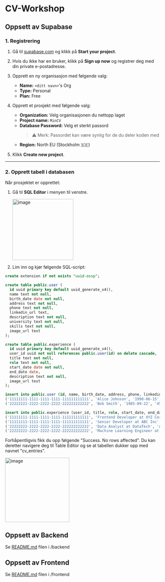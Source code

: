 # CV-Workshop

## Oppsett av Supabase

### 1. Registrering

1. Gå til [supabase.com](https://supabase.com) og klikk på **Start your project**.
2. Hvis du ikke har en bruker, klikk på **Sign up now** og registrer deg med din private e-postadresse.
3. Opprett en ny organisasjon med følgende valg:

   - **Name:** `<ditt navn>`'s Org
   - **Type:** Personal
   - **Plan:** Free

4. Opprett et prosjekt med følgende valg:

   - **Organization:** Velg organisasjonen du nettopp laget
   - **Project name:** `MinCV`
   - **Database Password:** Velg et sterkt passord
     > ⚠️ Merk: Passordet kan være synlig for de du deler koden med
   - **Region:** North EU (Stockholm 🇸🇪)

5. Klikk **Create new project**.

---

### 2. Opprett tabell i databasen

Når prosjektet er opprettet:

1. Gå til **SQL Editor** i menyen til venstre.
   
   <img width="198" alt="image" src="https://github.com/user-attachments/assets/f142de17-f862-4e47-bdad-7229ffbe1804" />

3. Lim inn og kjør følgende SQL-script:

```sql
create extension if not exists "uuid-ossp";

create table public.user (
  id uuid primary key default uuid_generate_v4(),
  name text not null,
  birth_date date not null,
  address text not null,
  phone text not null,
  linkedin_url text,
  description text not null,
  university text not null,
  skills text not null,
  image_url text
);

create table public.experience (
  id uuid primary key default uuid_generate_v4(),
  user_id uuid not null references public.user(id) on delete cascade,
  title text not null,
  role text not null,
  start_date date not null,
  end_date date,
  description text not null,
  image_url text
);

insert into public.user (id, name, birth_date, address, phone, linkedin_url, description, university, skills, image_url) values
('11111111-1111-1111-1111-111111111111', 'Alice Johnson', '1990-06-15', '123 Maple Street, Springfield', '+1-555-123-4567', 'https://linkedin.com/in/alicejohnson', 'Experienced web developer.', 'Stanford University', 'JavaScript;React;CSS;HTML', 'https://example.com/alice.jpg'),
('22222222-2222-2222-2222-222222222222', 'Bob Smith', '1985-09-22', '456 Elm Street, Gotham', '+1-555-987-6543', 'https://linkedin.com/in/bobsmith', 'Data scientist specializing in analytics.', 'MIT', 'Python;TensorFlow;SQL;Pandas', 'https://example.com/bob.jpg');

insert into public.experience (user_id, title, role, start_date, end_date, description, image_url) values
('11111111-1111-1111-1111-111111111111', 'Frontend Developer at XYZ Corp', 'Developer', '2015-01-01', '2018-12-31', 'Developed interactive web applications using React.', 'https://example.com/xyzcorp.jpg'),
('11111111-1111-1111-1111-111111111111', 'Senior Developer at ABC Inc', 'Senior Developer', '2019-01-01', null, 'Leading frontend team and architecting solutions.', 'https://example.com/abcinc.jpg'),
('22222222-2222-2222-2222-222222222222', 'Data Analyst at DataTech', 'Analyst', '2013-05-01', '2016-08-31', 'Analyzed large datasets to drive business decisions.', 'https://example.com/datatech.jpg'),
('22222222-2222-2222-2222-222222222222', 'Machine Learning Engineer at AI Solutions', 'ML Engineer', '2016-09-01', null, 'Built and deployed machine learning models.', 'https://example.com/aisolutions.jpg');
```

   Forhåpentligvis fikk du opp følgende "Success. No rows affected". Du kan deretter navigere deg til Table Editor og se at tabellen dukker opp med navnet "cv_entries".

   <img width="209" alt="image" src="https://github.com/user-attachments/assets/0429a191-6ad5-4c86-97b1-e8c84f3bfdb0" />


## Oppsett av Backend

Se [README.md](https://github.com/cxberk/cv-workshop/blob/main/backend/README.md) filen i /backend

## Oppsett av Frontend

Se [README.md](https://github.com/cxberk/cv-workshop/blob/main/frontend/README.md) filen i /frontend
